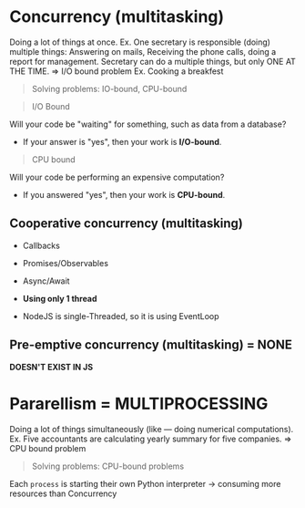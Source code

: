 
# Concurrency (multitasking)

Doing a lot of things at once. 
Ex. One secretary is responsible (doing) multiple things: Answering on mails, Receiving the phone calls, doing a report for management. Secretary can do a multiple things, but only ONE AT THE TIME. => I/O bound problem
Ex. Cooking a breakfest

> Solving problems: IO-bound, CPU-bound

> I/O Bound

Will your code be "waiting" for something, such as data from a database?
- If your answer is "yes", then your work is **I/O-bound**.

> CPU bound

Will your code be performing an expensive computation?
- If you answered "yes", then your work is **CPU-bound**.


## Cooperative concurrency (multitasking) 

- Callbacks
- Promises/Observables
- Async/Await

- **Using only 1 thread** 
- NodeJS is single-Threaded, so it is using EventLoop

## Pre-emptive concurrency (multitasking) = NONE
**DOESN'T EXIST IN JS**

# Pararellism  = MULTIPROCESSING

Doing a lot of things simultaneously (like — doing numerical computations). Ex. Five accountants are calculating yearly summary for five companies. => CPU bound problem 

> Solving problems: CPU-bound problems

Each `process` is starting their own Python interpreter -> consuming more resources than Concurrency
